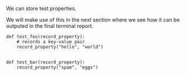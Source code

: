 We can store test properties.

We will make use of this in the next section where we see how it can be outputed in the final terminal report.

```
def test_foo(record_property):
    # records a key-value pair
    record_property("hello", "world")


def test_bar(record_property):
    record_property("spam", "eggs")

```
